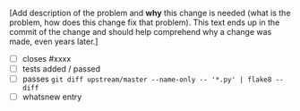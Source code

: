  [Add description of the problem and **why** this change is needed (what is the problem, how does this change fix that problem). This text ends up in the commit of the change and should help comprehend why a change was made, even years later.]
 
 - [ ] closes #xxxx
 - [ ] tests added / passed
 - [ ] passes ``git diff upstream/master --name-only -- '*.py' | flake8 --diff``
 - [ ] whatsnew entry
